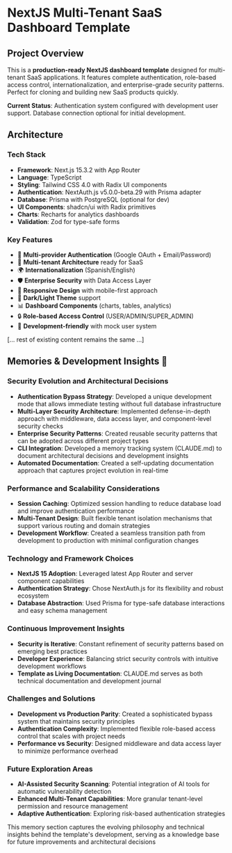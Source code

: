 # NextJS Multi-Tenant SaaS Dashboard Template

## Project Overview

This is a **production-ready NextJS dashboard template** designed for multi-tenant SaaS applications. It features complete authentication, role-based access control, internationalization, and enterprise-grade security patterns. Perfect for cloning and building new SaaS products quickly.

**Current Status**: Authentication system configured with development user support. Database connection optional for initial development.

## Architecture

### Tech Stack
- **Framework**: Next.js 15.3.2 with App Router
- **Language**: TypeScript
- **Styling**: Tailwind CSS 4.0 with Radix UI components
- **Authentication**: NextAuth.js v5.0.0-beta.29 with Prisma adapter
- **Database**: Prisma with PostgreSQL (optional for dev)
- **UI Components**: shadcn/ui with Radix primitives
- **Charts**: Recharts for analytics dashboards
- **Validation**: Zod for type-safe forms

### Key Features
- 🔐 **Multi-provider Authentication** (Google OAuth + Email/Password)
- 🏢 **Multi-tenant Architecture** ready for SaaS
- 🌍 **Internationalization** (Spanish/English)
- 🛡️ **Enterprise Security** with Data Access Layer
- 📱 **Responsive Design** with mobile-first approach
- 🎨 **Dark/Light Theme** support
- 📊 **Dashboard Components** (charts, tables, analytics)
- 🔒 **Role-based Access Control** (USER/ADMIN/SUPER_ADMIN)
- 🚀 **Development-friendly** with mock user system

[... rest of existing content remains the same ...]

## Memories & Development Insights 📖

### Security Evolution and Architectural Decisions
- **Authentication Bypass Strategy**: Developed a unique development mode that allows immediate testing without full database infrastructure
- **Multi-Layer Security Architecture**: Implemented defense-in-depth approach with middleware, data access layer, and component-level security checks
- **Enterprise Security Patterns**: Created reusable security patterns that can be adopted across different project types
- **CLI Integration**: Developed a memory tracking system (CLAUDE.md) to document architectural decisions and development insights
- **Automated Documentation**: Created a self-updating documentation approach that captures project evolution in real-time

### Performance and Scalability Considerations
- **Session Caching**: Optimized session handling to reduce database load and improve authentication performance
- **Multi-Tenant Design**: Built flexible tenant isolation mechanisms that support various routing and domain strategies
- **Development Workflow**: Created a seamless transition path from development to production with minimal configuration changes

### Technology and Framework Choices
- **NextJS 15 Adoption**: Leveraged latest App Router and server component capabilities
- **Authentication Strategy**: Chose NextAuth.js for its flexibility and robust ecosystem
- **Database Abstraction**: Used Prisma for type-safe database interactions and easy schema management

### Continuous Improvement Insights
- **Security is Iterative**: Constant refinement of security patterns based on emerging best practices
- **Developer Experience**: Balancing strict security controls with intuitive development workflows
- **Template as Living Documentation**: CLAUDE.md serves as both technical documentation and development journal

### Challenges and Solutions
- **Development vs Production Parity**: Created a sophisticated bypass system that maintains security principles
- **Authentication Complexity**: Implemented flexible role-based access control that scales with project needs
- **Performance vs Security**: Designed middleware and data access layer to minimize performance overhead

### Future Exploration Areas
- **AI-Assisted Security Scanning**: Potential integration of AI tools for automatic vulnerability detection
- **Enhanced Multi-Tenant Capabilities**: More granular tenant-level permission and resource management
- **Adaptive Authentication**: Exploring risk-based authentication strategies

This memory section captures the evolving philosophy and technical insights behind the template's development, serving as a knowledge base for future improvements and architectural decisions